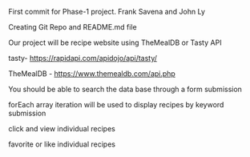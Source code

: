 First commit for Phase-1 project. Frank Savena and John Ly

Creating Git Repo and README.md file 

Our project will be recipe website using TheMealDB or Tasty API 

tasty- https://rapidapi.com/apidojo/api/tasty/ 

TheMealDB - https://www.themealdb.com/api.php

You should be able to search the data base through a form submission 

forEach array iteration will be used to display recipes by keyword submission 

click and view individual recipes 

favorite or like individual recipes 